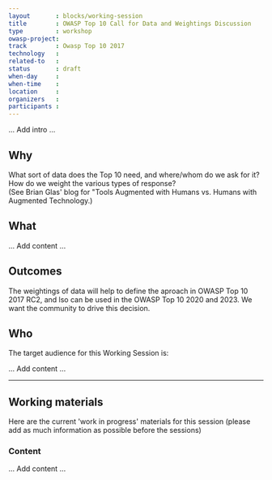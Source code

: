 ```yaml
---
layout       : blocks/working-session
title        : OWASP Top 10 Call for Data and Weightings Discussion
type         : workshop
owasp-project: 
track        : Owasp Top 10 2017
technology   :
related-to   :
status       : draft
when-day     : 
when-time    : 
location     : 
organizers   : 
participants : 
---
```


... Add intro ...

## Why

What sort of data does the Top 10 need, and where/whom do we ask for it?
How do we weight the various types of response?  
(See Brian Glas' blog for "Tools Augmented with Humans vs. Humans with Augmented Technology.)

## What

... Add content ...

## Outcomes 

The weightings of data will help to define the aproach in OWASP Top 10 2017 RC2, and lso can be used 
in the OWASP Top 10 2020 and 2023.  We want the community to drive this decision.

## Who

The target audience for this Working Session is:

... Add content ...

--- 

## Working materials

Here are the current 'work in progress' materials for this session (please add as much information as possible before the sessions)

### Content

... Add content ...

